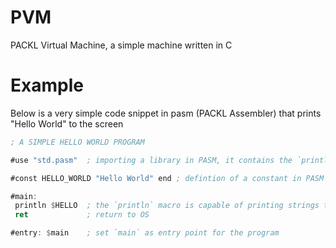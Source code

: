 # PVM
PACKL Virtual Machine, a simple machine written in C

# Example

Below is a very simple code snippet in pasm (PACKL Assembler) that prints "Hello World" to the screen

```asm
; A SIMPLE HELLO WORLD PROGRAM

#use "std.pasm"  ; importing a library in PASM, it contains the `println` macro

#const HELLO_WORLD "Hello World" end ; defintion of a constant in PASM

#main:
 println $HELLO  ; the `println` macro is capable of printing strings to the stdout
 ret             ; return to OS

#entry: $main    ; set `main` as entry point for the program
```
